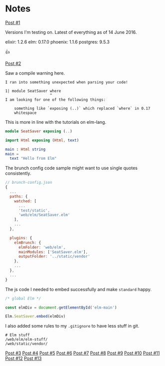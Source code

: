 # Notes

[Post #1](https://github.com/CultivateHQ/cultivateHQ.com/blob/elm-0-17-update/source/posts/2015-10-15-phoenix-elm-1.md)

Versions I'm testing on. Latest of everything as of 14 June 2016.

elixir:   1.2.6
elm:      0.17.0
phoenix:  1.1.6
postgres: 9.5.3

:thumbsup:


[Post #2](https://github.com/CultivateHQ/cultivateHQ.com/blob/elm-0-17-update/source/posts/2015-10-15-phoenix-elm-2.md)

Saw a compile warning here.
```
I ran into something unexpected when parsing your code!

1| module SeatSaver where
                    ^
I am looking for one of the following things:

    something like `exposing (..)` which replaced `where` in 0.17
    whitespace
```

This is more in line with the tutorials on elm-lang.
```elm
module SeatSaver exposing (..)

import Html exposing (Html, text)

main : Html string
main =
  text "Hello from Elm"

```

The brunch config code sample might want to use single quotes consistently.
```js
// brunch-config.json
{
  ...
  paths: {
    watched: [
      ...
      'test/static',
      'web/elm/SeatSaver.elm'
    ],
    ...
  },

  plugins: {
    elmBrunch: {
      elmFolder: 'web/elm',
      mainModules: ['SeatSaver.elm'],
      outputFolder: '../static/vendor'
    },
    ...
  },
  ...
}
```

The js code I needed to embed successfully and make `standard` happy.
```js
/* global Elm */

const elmDiv = document.getElementById('elm-main')

Elm.SeatSaver.embed(elmDiv)
```

I also added some rules to my `.gitignore` to have less stuff in git.
```git
# Elm stuff
/web/elm/elm-stuff/
/web/static/vendor/
```


[Post #3](https://github.com/CultivateHQ/cultivateHQ.com/blob/elm-0-17-update/source/posts/2015-10-16-phoenix-elm-3.md)
[Post #4](https://github.com/CultivateHQ/cultivateHQ.com/blob/elm-0-17-update/source/posts/2015-10-16-phoenix-elm-4.md)
[Post #5](https://github.com/CultivateHQ/cultivateHQ.com/blob/elm-0-17-update/source/posts/2015-10-18-phoenix-elm-5.md)
[Post #6](https://github.com/CultivateHQ/cultivateHQ.com/blob/elm-0-17-update/source/posts/2015-10-18-phoenix-elm-6.md)
[Post #7](https://github.com/CultivateHQ/cultivateHQ.com/blob/elm-0-17-update/source/posts/2015-10-30-phoenix-elm-7.md)
[Post #8](https://github.com/CultivateHQ/cultivateHQ.com/blob/elm-0-17-update/source/posts/2015-11-04-phoenix-elm-8.md)
[Post #9](https://github.com/CultivateHQ/cultivateHQ.com/blob/elm-0-17-update/source/posts/2015-11-05-phoenix-elm-9.md)
[Post #10](https://github.com/CultivateHQ/cultivateHQ.com/blob/elm-0-17-update/source/posts/2015-11-24-phoenix-elm-10.md)
[Post #11](https://github.com/CultivateHQ/cultivateHQ.com/blob/elm-0-17-update/source/posts/2015-11-26-phoenix-elm-11.md)
[Post #12](https://github.com/CultivateHQ/cultivateHQ.com/blob/elm-0-17-update/source/posts/2016-01-24-phoenix-elm-12.md)
[Post #13](https://github.com/CultivateHQ/cultivateHQ.com/blob/elm-0-17-update/source/posts/2016-02-15-phoenix-elm-13.md)
